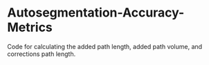 # Autosegmentation-Accuracy-Metrics
Code for calculating the added path length, added path volume, and corrections path length.
